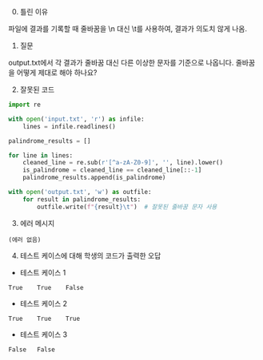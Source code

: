 0. 틀린 이유

파일에 결과를 기록할 때 줄바꿈을 \n 대신 \t를 사용하여, 결과가 의도치 않게 나옴.

1. 질문

output.txt에서 각 결과가 줄바꿈 대신 다른 이상한 문자를 기준으로 나옵니다. 줄바꿈을 어떻게 제대로 해야 하나요?

2. 잘못된 코드

```python
import re

with open('input.txt', 'r') as infile:
    lines = infile.readlines()

palindrome_results = []

for line in lines:
    cleaned_line = re.sub(r'[^a-zA-Z0-9]', '', line).lower()
    is_palindrome = cleaned_line == cleaned_line[::-1]
    palindrome_results.append(is_palindrome)

with open('output.txt', 'w') as outfile:
    for result in palindrome_results:
        outfile.write(f"{result}\t")  # 잘못된 줄바꿈 문자 사용
```

3. 에러 메시지

```
(에러 없음)
```

4. 테스트 케이스에 대해 학생의 코드가 출력한 오답

- 테스트 케이스 1

```
True	True	False	
```

- 테스트 케이스 2

```
True	True	True	
```

- 테스트 케이스 3

```
False	False	
```